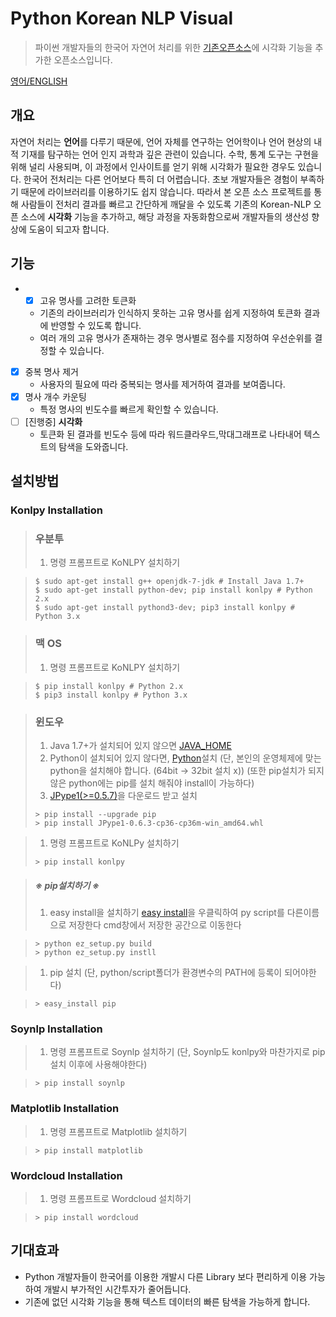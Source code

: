 # Python Korean NLP Visual
> 파이썬 개발자들의 한국어 자연어 처리를 위한 [기존오픈소스](https://github.com/chiheon/Korean-NLP)에 시각화 기능을 추가한 오픈소스입니다.



[영어/ENGLISH](./README_ENG.md)



##  개요

 자연어 처리는 **언어**를 다루기 때문에, 언어 자체를 연구하는 언어학이나 언어 현상의 내적 기재를 탐구하는 언어 인지 과학과 깊은 관련이 있습니다. 수학, 통계 도구는 구현을 위해 널리 사용되며, 이 과정에서 인사이트를 얻기 위해 시각화가 필요한 경우도 있습니다.
 한국어 전처리는 다른 언어보다 특히 더 어렵습니다. 초보 개발자들은 경험이 부족하기 때문에 라이브러리를 이용하기도 쉽지 않습니다. 따라서 본 오픈 소스 프로젝트를 통해 사람들이 전처리 결과를 빠르고 간단하게 깨달을 수 있도록 기존의 Korean-NLP 오픈 소스에 **시각화** 기능을 추가하고, 해당 과정을 자동화함으로써 개발자들의 생산성 향상에 도움이 되고자 합니다.





## 기능

- -[X] 고유 명사를 고려한 토큰화 
  - 기존의 라이브러리가 인식하지 못하는 고유 명사를 쉽게 지정하여 토큰화 결과에 반영할 수 있도록 합니다.
  - 여러 개의 고유 명사가 존재하는 경우 명사별로 점수를 지정하여 우선순위를 결정할 수 있습니다. 
- [X] 중복 명사 제거
  - 사용자의 필요에 따라 중복되는 명사를 제거하여 결과를 보여줍니다. 
- [X] 명사 개수 카운팅
  - 특정 명사의 빈도수를 빠르게 확인할 수 있습니다. 
- [ ] [진행중] **시각화** 
  - 토큰화 된 결과를 빈도수 등에 따라 워드클라우드,막대그래프로 나타내어 텍스트의 탐색을 도와줍니다. 





## 설치방법

### Konlpy Installation

> ### 우분투
>
> 1. 명령 프롬프트로 KoNLPY 설치하기

> ```
> $ sudo apt-get install g++ openjdk-7-jdk # Install Java 1.7+
> $ sudo apt-get install python-dev; pip install konlpy # Python 2.x
> $ sudo apt-get install pythond3-dev; pip3 install konlpy # Python 3.x
> ```

> ### 맥 OS
>
> 1. 명령 프롬프트로 KoNLPY 설치하기

> ```
> $ pip install konlpy # Python 2.x
> $ pip3 install konlpy # Python 3.x
> ```

> ### 윈도우
>
> 1. Java 1.7+가 설치되어 있지 않으면 [JAVA_HOME](https://docs.oracle.com/cd/E19182-01/820-7851/inst_cli_jdk_javahome_t/index.html)
> 2. Python이 설치되어 있지 않다면, [Python](https://www.python.org/)설치
>    (단, 본인의 운영체제에 맞는 python을 설치해야 합니다. (64bit -> 32bit 설치 x)) (또한 pip설치가 되지 않은 python에는 pip를 설치 해줘야 install이 가능하다)
> 3. [JPype1(>=0.5.7)](https://www.lfd.uci.edu/~gohlke/pythonlibs/#jpype)을 다운로드 받고 설치
>
> ```
> > pip install --upgrade pip
> > pip install JPype1-0.6.3-cp36-cp36m-win_amd64.whl
> ```

> 1. 명령 프롬프트로 KoNLPy 설치하기
>
> ```
> > pip install konlpy
> ```

> ##### ※ pip설치하기 ※
>
> 1. easy install을 설치하기
>    [easy install](https://bootstrap.pypa.io/ez_setup.py)을 우클릭하여 py script를 다른이름으로 저장한다 cmd창에서 저장한 공간으로 이동한다

> ```
> > python ez_setup.py build
> > python ez_setup.py instll
> ```

> 1. pip 설치 (단, python/script폴더가 환경변수의 PATH에 등록이 되어야한다)

> ```
> > easy_install pip
> ```

### Soynlp Installation

> 1. 명령 프롬프트로 Soynlp 설치하기 (단, Soynlp도 konlpy와 마찬가지로 pip설치 이후에 사용해야한다)

> ```
> > pip install soynlp
> ```


### Matplotlib Installation

> 1. 명령 프롬프트로 Matplotlib 설치하기

> ```
> > pip install matplotlib
> ```

### Wordcloud Installation

> 1. 명령 프롬프트로 Wordcloud 설치하기

> ```
> > pip install wordcloud
> ```




## 기대효과

- Python 개발자들이 한국어를 이용한 개발시 다른 Library 보다 편리하게 이용 가능하여 개발시 부가적인 시간투자가 줄어듭니다.
- 기존에 없던 시각화 기능을 통해 텍스트 데이터의 빠른 탐색을 가능하게 합니다.



